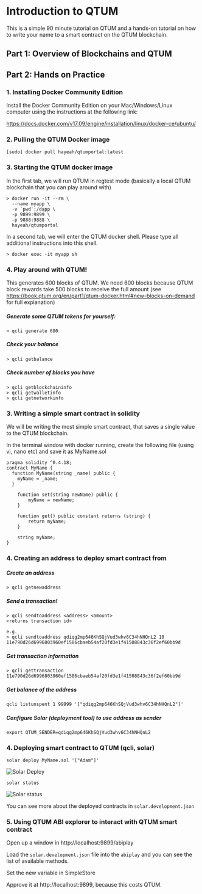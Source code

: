 # Introduction to QTUM

This is a simple 90 minute tutorial on QTUM and a hands-on tutorial on how to
write your name to a smart contract on the QTUM blockchain. 

## Part 1: Overview of Blockchains and QTUM


## Part 2: Hands on Practice

### 1. Installing Docker Community Edition

Install the Docker Community Edition on your Mac/Windows/Linux computer using
the instructions at the following link:

https://docs.docker.com/v17.09/engine/installation/linux/docker-ce/ubuntu/

### 2. Pulling the QTUM Docker image

```
[sudo] docker pull hayeah/qtumportal:latest
```

### 3. Starting the QTUM docker image

In the first tab, we will run QTUM in regtest mode (basically a local QTUM
blockchain that you can play around with)

```
> docker run -it --rm \
  --name myapp \
  -v `pwd`:/dapp \
  -p 9899:9899 \
  -p 9888:9888 \
  hayeah/qtumportal
```

In a second tab, we will enter the QTUM docker shell. Please type all
additional instructions into this shell.

```
> docker exec -it myapp sh
```

### 4. Play around with QTUM!

This generates 600 blocks of QTUM. We need 600 blocks because QTUM block
rewards take 500 blocks to receive the full amount (see
https://book.qtum.org/en/part1/qtum-docker.html#new-blocks-on-demand for full
explanation)

##### Generate some QTUM tokens for yourself:
```
> qcli generate 600
```

##### Check your balance
```
> qcli getbalance
```

##### Check number of blocks you have
```
> qcli getblockchaininfo
> qcli getwalletinfo
> qcli getnetworkinfo
```

### 3. Writing a simple smart contract in solidity

We will be writing the most simple smart contract, that saves a single value to
the QTUM blockchain.

In the terminal window with docker running, create the following file (using
vi, nano etc) and save it as MyName.sol

```
pragma solidity ^0.4.18;
contract MyName {
  function MyName(string _name) public {
    myName = _name;
  }

    function set(string newName) public {
        myName = newName;
    }

    function get() public constant returns (string) {
        return myName;
    }

    string myName;
}
```

### 4. Creating an address to deploy smart contract from

##### Create an address
```
> qcli getnewaddress
```

##### Send a transaction!
```
> qcli sendtoaddress <address> <amount>
<returns transaction id>

e.g. 
> qcli sendtoaddress qdiqg2mp646KhSQjVud3whv6C34hNHQnL2 10
11e790d26d6996803960ef1586cbaeb54af20fd3e1f41508843c36f2ef60bb9d
```

##### Get transaction information
```
> qcli gettransaction 11e790d26d6996803960ef1586cbaeb54af20fd3e1f41508843c36f2ef60bb9d
```

##### Get balance of the address
```
qcli listunspent 1 99999 '["qdiqg2mp646KhSQjVud3whv6C34hNHQnL2"]'
```

##### Configure Solar (deployment tool) to use address as sender
```
export QTUM_SENDER=qdiqg2mp646KhSQjVud3whv6C34hNHQnL2
```

### 4. Deploying smart contract to QTUM (qcli, solar)

```
solar deploy MyName.sol '["Adam"]'
```
![Solar
Deploy](https://raw.githubusercontent.com/onggunhao/qtum-intro/master/img/solar-deploy.png)

```
solar status
```
![Solar
status](https://raw.githubusercontent.com/onggunhao/qtum-intro/master/img/solar-status.png)

You can see more about the deployed contracts in ```solar.development.json```

### 5. Using QTUM ABI explorer to interact with QTUM smart contract

Open up a window in http://localhost:9899/abiplay

Load the `solar.development.json` file into the `abiplay` and you can see the
list of available methods.

Set the new variable in SimpleStore

Approve it at http://localhost:9899, because this costs QTUM. 
